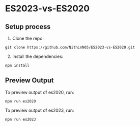 # ES2023-vs-ES2020

## Setup process

1. Clone the repo:

```
git clone https://github.com/NithinN05/ES2023-vs-ES2020.git
```

2. Install the dependencies:

```
npm install
```

## Preview Output

To preview output of es2020, run:

```
npm run es2020
```

To preview output of es2023, run:

```
npm run es2023
```
